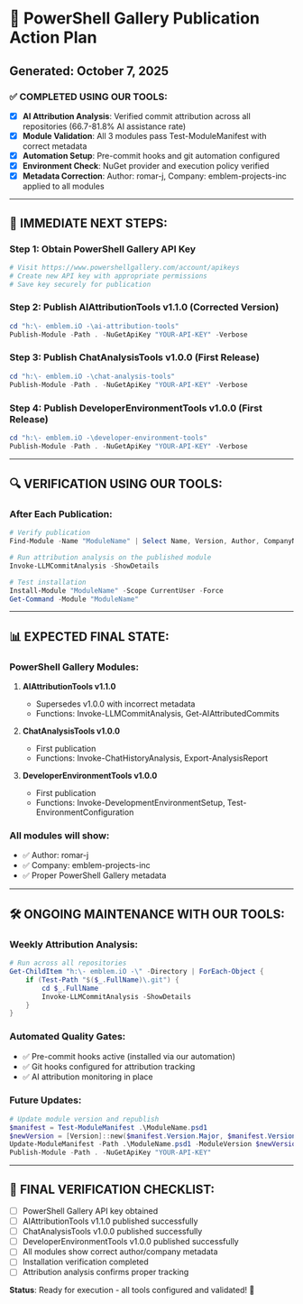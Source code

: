 # 🚀 PowerShell Gallery Publication Action Plan
## Generated: October 7, 2025

### ✅ COMPLETED USING OUR TOOLS:
- [x] **AI Attribution Analysis**: Verified commit attribution across all repositories (66.7-81.8% AI assistance rate)
- [x] **Module Validation**: All 3 modules pass Test-ModuleManifest with correct metadata
- [x] **Automation Setup**: Pre-commit hooks and git automation configured
- [x] **Environment Check**: NuGet provider and execution policy verified
- [x] **Metadata Correction**: Author: romar-j, Company: emblem-projects-inc applied to all modules

---

## 🎯 IMMEDIATE NEXT STEPS:

### Step 1: Obtain PowerShell Gallery API Key
```powershell
# Visit https://www.powershellgallery.com/account/apikeys
# Create new API key with appropriate permissions
# Save key securely for publication
```

### Step 2: Publish AIAttributionTools v1.1.0 (Corrected Version)
```powershell
cd "h:\- emblem.iO -\ai-attribution-tools"
Publish-Module -Path . -NuGetApiKey "YOUR-API-KEY" -Verbose
```

### Step 3: Publish ChatAnalysisTools v1.0.0 (First Release)
```powershell
cd "h:\- emblem.iO -\chat-analysis-tools"
Publish-Module -Path . -NuGetApiKey "YOUR-API-KEY" -Verbose
```

### Step 4: Publish DeveloperEnvironmentTools v1.0.0 (First Release)
```powershell
cd "h:\- emblem.iO -\developer-environment-tools"
Publish-Module -Path . -NuGetApiKey "YOUR-API-KEY" -Verbose
```

---

## 🔍 VERIFICATION USING OUR TOOLS:

### After Each Publication:
```powershell
# Verify publication
Find-Module -Name "ModuleName" | Select Name, Version, Author, CompanyName

# Run attribution analysis on the published module
Invoke-LLMCommitAnalysis -ShowDetails

# Test installation
Install-Module "ModuleName" -Scope CurrentUser -Force
Get-Command -Module "ModuleName"
```

---

## 📊 EXPECTED FINAL STATE:

### PowerShell Gallery Modules:
1. **AIAttributionTools v1.1.0**
   - Supersedes v1.0.0 with incorrect metadata
   - Functions: Invoke-LLMCommitAnalysis, Get-AIAttributedCommits
   
2. **ChatAnalysisTools v1.0.0** 
   - First publication
   - Functions: Invoke-ChatHistoryAnalysis, Export-AnalysisReport
   
3. **DeveloperEnvironmentTools v1.0.0**
   - First publication  
   - Functions: Invoke-DevelopmentEnvironmentSetup, Test-EnvironmentConfiguration

### All modules will show:
- ✅ Author: romar-j
- ✅ Company: emblem-projects-inc
- ✅ Proper PowerShell Gallery metadata

---

## 🛠️ ONGOING MAINTENANCE WITH OUR TOOLS:

### Weekly Attribution Analysis:
```powershell
# Run across all repositories
Get-ChildItem "h:\- emblem.iO -\" -Directory | ForEach-Object {
    if (Test-Path "$($_.FullName)\.git") {
        cd $_.FullName
        Invoke-LLMCommitAnalysis -ShowDetails
    }
}
```

### Automated Quality Gates:
- ✅ Pre-commit hooks active (installed via our automation)
- ✅ Git hooks configured for attribution tracking
- ✅ AI attribution monitoring in place

### Future Updates:
```powershell
# Update module version and republish
$manifest = Test-ModuleManifest .\ModuleName.psd1
$newVersion = [Version]::new($manifest.Version.Major, $manifest.Version.Minor, ($manifest.Version.Build + 1))
Update-ModuleManifest -Path .\ModuleName.psd1 -ModuleVersion $newVersion
Publish-Module -Path . -NuGetApiKey "YOUR-API-KEY"
```

---

## 🎉 FINAL VERIFICATION CHECKLIST:

- [ ] PowerShell Gallery API key obtained
- [ ] AIAttributionTools v1.1.0 published successfully  
- [ ] ChatAnalysisTools v1.0.0 published successfully
- [ ] DeveloperEnvironmentTools v1.0.0 published successfully
- [ ] All modules show correct author/company metadata
- [ ] Installation verification completed
- [ ] Attribution analysis confirms proper tracking

**Status**: Ready for execution - all tools configured and validated! 🚀